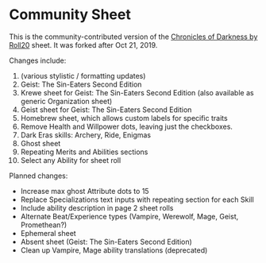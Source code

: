 # Community Sheet

This is the community-contributed version of the [Chronicles of Darkness by Roll20](https://github.com/Roll20/roll20-character-sheets/tree/master/Chronicles%20of%20Darkness%20by%20Roll20) sheet. It was forked after Oct 21, 2019.

Changes include:
1. (various stylistic / formatting updates)
2. Geist: The Sin-Eaters Second Edition
3. Krewe sheet for Geist: The Sin-Eaters Second Edition (also available as generic Organization sheet)
4. Geist sheet for Geist: The Sin-Eaters Second Edition
5. Homebrew sheet, which allows custom labels for specific traits
6. Remove Health and Willpower dots, leaving just the checkboxes.
7. Dark Eras skills: Archery, Ride, Enigmas
8. Ghost sheet
9. Repeating Merits and Abilities sections
10. Select any Ability for sheet roll

Planned changes:
* Increase max ghost Attribute dots to 15
* Replace Specializations text inputs with repeating section for each Skill
* Include ability description in page 2 sheet rolls
* Alternate Beat/Experience types (Vampire, Werewolf, Mage, Geist, Promethean?)
* Ephemeral sheet
* Absent sheet (Geist: The Sin-Eaters Second Edition)
* Clean up Vampire, Mage ability translations (deprecated)
